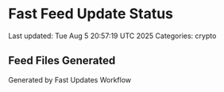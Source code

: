 # Fast Feed Update Status
Last updated: Tue Aug  5 20:57:19 UTC 2025
Categories: crypto

## Feed Files Generated

Generated by Fast Updates Workflow
